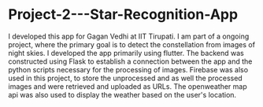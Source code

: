 # Project-2---Star-Recognition-App

I developed this app for Gagan Vedhi at IIT Tirupati. I am part of a ongoing project, where the primary goal is to detect the constellation from images of night skies. I developed the app primarily using flutter. 
The backend was constructed using Flask to establish a connection between the app and the python scripts necessary for the processing of images. Firebase was also used in this project, to store the unprocessed and as well the processed images and were retrieved and uploaded as URLs.
The openweather map api was also used to display the weather based on the user's location.
